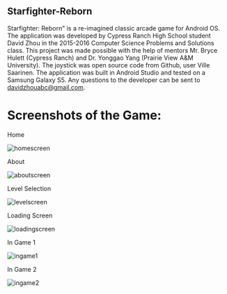 ## Starfighter-Reborn

Starfighter: Reborn&quot; is a re-imagined classic arcade game for Android OS. The application was developed 
by Cypress Ranch High School student David Zhou in the 2015-2016 Computer Science Problems and Solutions class. 
This project was made possible with the help of mentors Mr. Bryce Hulett (Cypress Ranch) and Dr. Yonggao Yang 
(Prairie View A&amp;M University). The joystick was open source code from Github, user Ville Saarinen. The application 
was built in Android Studio and tested on a Samsung Galaxy S5. Any questions to the developer can be sent to 
davidzhouabc@gmail.com.

# Screenshots of the Game:

Home

![homescreen](https://user-images.githubusercontent.com/23304836/32584879-a4207c66-c4c8-11e7-877a-7c4183fe47d9.png)

About

![aboutscreen](https://user-images.githubusercontent.com/23304836/32584917-d1d94f66-c4c8-11e7-9ee8-30fea65fb4cc.png)


Level Selection

![levelscreen](https://user-images.githubusercontent.com/23304836/32584948-f2d27f76-c4c8-11e7-84b9-ebc21c6e4b30.png)

Loading Screen

![loadingscreen](https://user-images.githubusercontent.com/23304836/32584956-fae6acbe-c4c8-11e7-9d96-0c397c6d6cf5.png)

In Game 1

![ingame1](https://user-images.githubusercontent.com/23304836/32584964-060a774c-c4c9-11e7-813a-73b7bb7357f3.png)

In Game 2

![ingame2](https://user-images.githubusercontent.com/23304836/32584969-0c087cac-c4c9-11e7-894e-3ab0c226935e.png)
